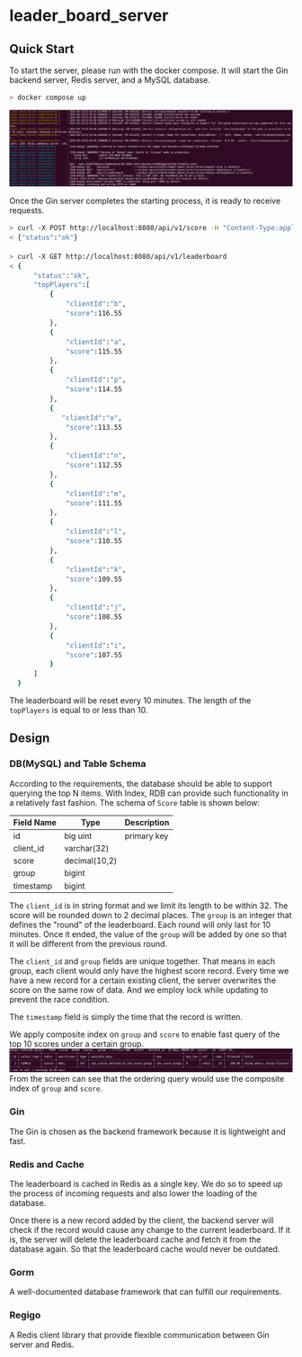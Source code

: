 # leader_board_server

## Quick Start

To start the server, please run with the docker compose. It will start the Gin backend server, Redis server, and a MySQL database.

```bash
> docker compose up
```
![screenshot](./screenshot.png)

Once the Gin server completes the starting process, it is ready to receive requests.
```bash
> curl -X POST http://localhost:8080/api/v1/score -H "Content-Type:application/json" -H "ClientId:a" -d '{"score":115.55}'
< {"status":"ok"}

> curl -X GET http://localhost:8080/api/v1/leaderboard
< {
      "status":"ok",
      "topPlayers":[
          {
              "clientId":"b",
              "score":116.55
          },
          {
              "clientId":"a",
              "score":115.55
          },
          {
              "clientId":"p",
              "score":114.55
          },
          {
             "clientId":"o",
              "score":113.55
          },
          {
              "clientId":"n",
              "score":112.55
          },
          {
              "clientId":"m",
              "score":111.55
          },
          {
              "clientId":"l",
              "score":110.55
          },
          {
              "clientId":"k",
              "score":109.55
          },
          {
              "clientId":"j",
              "score":108.55
          },
          {
              "clientId":"i",
              "score":107.55
          }
      ]
  }
```
The leaderboard will be reset every 10 minutes. The length of the `topPlayers` is equal to or less than 10.

## Design

### DB(MySQL) and Table Schema
According to the requirements, the database should be able to support querying the top N items. With Index, RDB can provide such functionality in a relatively fast fashion.
The schema of `Score` table is shown below:

|Field Name|Type|Description|
|----|----|----|
| id | big uint | primary key |
| client_id | varchar(32) |  |
| score | decimal(10,2) |  |
| group | bigint |  |
| timestamp | bigint |  |

The `client_id` is in string format and we limit its length to be within 32. The score will be rounded down to 2 decimal places.
The `group` is an integer that defines the "round" of the leaderboard. Each round will only last for 10 minutes.
Once it ended, the value of the `group` will be added by one so that it will be different from the previous round.

The `client_id` and `group` fields are unique together.
That means in each group, each client would only have the highest score record.
Every time we have a new record for a certain existing client, the server overwrites the score on the same row of data.
And we employ lock while updating to prevent the race condition.

The `timestamp` field is simply the time that the record is written.

We apply composite index on `group` and `score` to enable fast query of the top 10 scores under a certain group.
![explain](./explain.png)
From the screen can see that the ordering query would use the composite index of `group` and `score`.

### Gin
The Gin is chosen as the backend framework because it is lightweight and fast.

### Redis and Cache
The leaderboard is cached in Redis as a single key.
We do so to speed up the process of incoming requests and also lower the loading of the database.

Once there is a new record added by the client, the backend server will check if the record would cause any change to the current leaderboard.
If it is, the server will delete the leaderboard cache and fetch it from the database again.
So that the leaderboard cache would never be outdated.

### Gorm
A well-documented database framework that can fulfill our requirements.

### Regigo
A Redis client library that provide flexible communication between Gin server and Redis.
